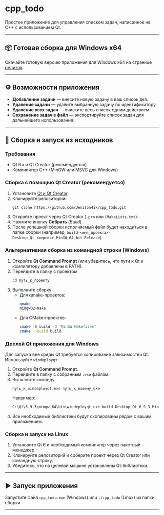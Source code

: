 # cpp_todo

Простое приложение для управления списком задач, написанное на C++ с использованием Qt.

---

## 📦 Готовая сборка для Windows x64

Скачайте готовую версию приложения для Windows x64 на странице [релизов](https://github.com/Jenison4ik/cpp_todo/releases/tag/release).

---

## ⚙️ Возможности приложения

- **Добавление задачи** — внесите новую задачу в ваш список дел.
- **Удаление задачи** — удалите выбранную задачу по идентификатору.
- **Удаление всех задач** — очистите весь список одним действием.
- **Сохранение задач в файл** — экспортируйте список задач для дальнейшего использования.

---

## 🚀 Сборка и запуск из исходников

### Требования

- Qt 6.x и Qt Creator (рекомендуется)
- Компилятор C++ (MinGW или MSVC для Windows)

### Сборка с помощью Qt Creator (рекомендуется)

1. Установите [Qt и Qt Creator](https://www.qt.io/download).
2. Клонируйте репозиторий:
   ```bash
   git clone https://github.com/Jenison4ik/cpp_todo.git
   ```
3. Откройте проект через Qt Creator (`.pro` или `CMakeLists.txt`).
4. Нажмите кнопку **Собрать** (*Build*).
5. После успешной сборки исполняемый файл будет находиться в папке сборки (например, `build-<имя_проекта>-Desktop_Qt_<версия>_MinGW_64_bit-Release`).

### Альтернативная сборка из командной строки (Windows)

1. Откройте **Qt Command Prompt** (или убедитесь, что пути к Qt и компилятору добавлены в PATH).
2. Перейдите в папку с проектом:
   ```bash
   cd путь_к_проекту
   ```
3. Выполните сборку:
   - Для qmake-проектов:
     ```bash
     qmake
     mingw32-make
     ```
   - Для CMake-проектов:
     ```bash
     cmake -B build -G "MinGW Makefiles"
     cmake --build build
     ```

### Деплой Qt приложения для Windows

Для запуска вне среды Qt требуется копирование зависимостей Qt. Используйте `windeployqt`:

1. Откройте **Qt Command Prompt**.
2. Перейдите в папку с собранным `.exe` файлом.
3. Выполните команду:
   ```bash
   путь_к_windeployqt.exe путь_к_вашему_exe
   ```
   Например:
   ```bash
   C:\Qt\6.9.3\mingw_64\bin\windeployqt.exe build-Desktop_Qt_6_9_3_MinGW_64_bit-Release\cpp_todo.exe
   ```
4. Все необходимые библиотеки будут скопированы рядом с вашим приложением.

### Сборка и запуск на Linux

1. Установите Qt 6 и необходимый компилятор через пакетный менеджер.
2. Клонируйте репозиторий и соберите проект через Qt Creator или командную строку.
3. Убедитесь, что на целевой машине установлены Qt-библиотеки.

---

## ▶️ Запуск приложения

Запустите файл `cpp_todo.exe` (Windows) или `./cpp_todo` (Linux) из папки сборки.

---
